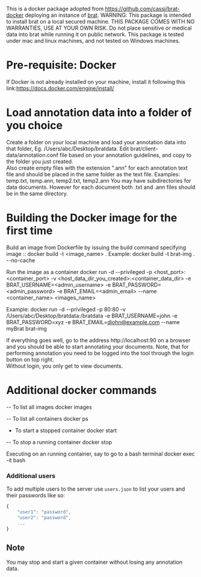 This is a docker package adopted from https://github.com/cassj/brat-docker deploying an instance of [brat](http://brat.nlplab.org/). 
WARNING: This package is intended to install brat on a local secured machine. THIS PACKAGE COMES WITH NO WARRANTIES, USE AT YOUR OWN RISK. 
Do not place sensitive or medical data into brat while running it on public network. 
This package is tested under mac and linux machines, and not tested on Windows machines. 

# Pre-requisite: Docker
If Docker is not already installed on your machine, install it following this link:https://docs.docker.com/engine/install/

# Load annotation data into a folder of you choice
Create a folder on your local machine and load your annotation data into that folder,  Eg. /Users/abc/Desktop/bratdata. 
Edit brat/client-data/annotation.conf file based on your annotation guidelines, and copy to the folder you just created.  
Also create empty files with the extension ".ann" for each annotation text file and should be placed in the same folder as the text file.
Examples: temp.txt, temp.ann, temp2.txt, temp2.ann
You may have subdirectories for data documents. However for each document both .txt and .ann files should be in the same directory. 

# Building the Docker image for the first time
Build an image from Dockerfile by issuing the build command specifying image <name>:<tag>:
docker build -t <image_name> .
Example: 
docker build -t brat-img . --no-cache

Run the image as a container
docker run -d --privileged -p <host_port>:<container_port> -v <host_data_dir_you_created>:<container_data_dir> -e BRAT_USERNAME=<admin_username> -e BRAT_PASSWORD=<admin_password> -e BRAT_EMAIL=<admin_email> --name <container_name> <images_name>

Example: 
docker run -d --privileged -p 80:80 -v /Users/abc/Desktop/bratdata:/bratdata -e BRAT_USERNAME=john -e BRAT_PASSWORD=xyz -e BRAT_EMAIL=djohn@example.com --name myBrat brat-img

If everything goes well, go to the address http://localhost:90 on a browser and you should be able to start annotating your documents. Note, that for performing annotation you need to be logged into the tool through the login button on top right.  
Without login, you only get to view documents.

# Additional docker commands
-- To list all images
docker images

-- To list all containers 
docker ps

- To start a stopped container
docker start <Container ID or name>

-- To stop a running container
docker stop <Container ID or name>

Executing on an running container, say to go to a bash terminal
docker exec -it <Container ID> bash

### Additional users

To add multiple users to the server use `users.json` to list your users and their passwords like so:

```javascript
{
    "user1": "password",
    "user2": "password",
    ...
}
```

## Note
You may stop and start a given container without losing any annotation data.  

